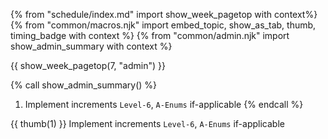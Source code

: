 {% from "schedule/index.md" import show_week_pagetop with context%}
{% from "common/macros.njk" import embed_topic, show_as_tab, thumb, timing_badge with context %}
{% from "common/admin.njk" import show_admin_summary with context %}

{{ show_week_pagetop(7, "admin") }}

{% call show_admin_summary() %}
1. Implement increments `Level-6`, `A-Enums` <span class="badge badge-pill badge-secondary">if-applicable</span>
{% endcall %}

{{ thumb(1) }} Implement increments `Level-6`, `A-Enums` <span class="badge badge-pill badge-secondary">if-applicable</span>

<div class="indented">
<include src="dukeFragment.md" boilerplate var-displacement="../.." var-header="**`Level-6`: Delete**" var-fragment="text.md#level6" />
<include src="dukeFragment.md" boilerplate var-displacement="../.." var-header="**`A-Enums`: Enums**" var-tag="if-applicable" var-fragment="extensions.mbdf#A-Enums" />
</div>

